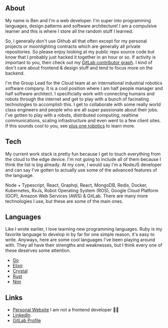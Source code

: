 
## About

My name is Ben and I'm a web developer. I'm super into programming languages, design patterns and software architecture! I am a compulsive learner and this is where I store all the random stuff I learned.

So, I generally don't use Github all that often except for my personal projects or moonlighting contracts which are generally all private repositories. So please enjoy looking at my public repo source code but know that I probably just hacked it together in an hour or so. If activity is important to you, then check out my [GitLab contributor graph](https://gitlab.com/benhodge_plusone). I kind of don't care about frontend & design stuff and tend to focus more on the backend.

I'm the Group Lead for the Cloud team at an international industrial robotics software company. It is a cool position where I am half people manager and half software architect. I specificially work with connecting humans and robots through the internet and get to play with a bunch of facinating technologies to accomplish this. I get to collaborate with some really world class engineers and people who are all super passionate about their jobs. I've gotten to play with a robots, distributed computing, realtime communications, scaling infrastructure and even went to a few client sites. If this sounds cool to you, see [plus one robotics](https://plusonerobotics.com/) to learn more.

## Tech

My current work stack is pretty fun because I get to touch everything from the cloud to the edge device. I'm not going to include all of them because I think the list is big already. At my core, I would say I'm a NodeJS developer and can say I've gotten to actually use some of the advanced features of the language.

Node + Typescript, React, Graphql, React, MongoDB, Redis, Docker, Kubernetes, RxJs, Robot Operating System (ROS), Google Cloud Platform (GCP), Amazon Web Services (AWS) & GitLab. There are many more technologies I use, but these are some of the main ones.

## Languages

Like I wrote earlier, I love learning new programming languages. Ruby is my favorite language to develop in by far for one simple reason, it's easy to write. Anyways, here are some cool languages I've been playing around with. They all have their strengths and weaknesses, but I think every one of these deserves some attention.

- [Go](https://go.dev/)
- [Elixir](https://elixir-lang.org/)
- [Crystal](https://crystal-lang.org/)
- [Rust](https://www.rust-lang.org/)
- [Nim](https://nim-lang.org/)

## Links

- [Personal Website](https://www.ben-hodge.com) I am not a frontend developer 👨‍🎨
- [LinkedIn](https://www.linkedin.com/in/benjamin-a-hodge/)
- [GitLab Profile](https://gitlab.com/benhodge_plusone)
